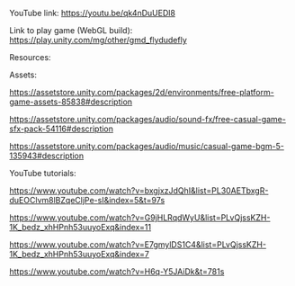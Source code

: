 YouTube link: https://youtu.be/qk4nDuUEDl8

Link to play game (WebGL build): https://play.unity.com/mg/other/gmd_flydudefly

Resources:

Assets:

https://assetstore.unity.com/packages/2d/environments/free-platform-game-assets-85838#description

https://assetstore.unity.com/packages/audio/sound-fx/free-casual-game-sfx-pack-54116#description

https://assetstore.unity.com/packages/audio/music/casual-game-bgm-5-135943#description

YouTube tutorials:

https://www.youtube.com/watch?v=bxgjxzJdQhI&list=PL30AETbxgR-duEOClvm8lBZqeCljPe-sI&index=5&t=97s

https://www.youtube.com/watch?v=G9jHLRqdWyU&list=PLvQjssKZH-1K_bedz_xhHPnh53uuyoExq&index=11

https://www.youtube.com/watch?v=E7gmylDS1C4&list=PLvQjssKZH-1K_bedz_xhHPnh53uuyoExq&index=7

https://www.youtube.com/watch?v=H6q-Y5JAiDk&t=781s
